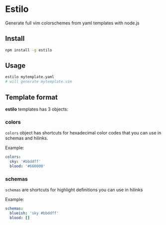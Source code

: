 Estilo
======

Generate full vim colorschemes from yaml templates with node.js


## Install

```sh
npm install -g estilo
```

## Usage

```sh
estilo mytemplate.yaml
# will generate mytemplate.vim
```

## Template format

**estilo** templates has 3 objects:

### colors

`colors` object has shortcuts for hexadecimal color codes that you can use in schemas and hilinks.

Example:

```yaml
colors:
  sky: '#bbddff'
  blood: '#660000'
```


### schemas

`schemas` are shortcuts for highlight definitions you can use in hilinks

Example:

```yaml
schemas:
  blueish: 'sky #bbddff'
  blood: []
```

